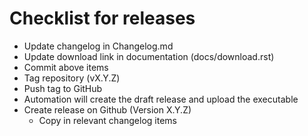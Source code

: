 # Checklist for releases

- Update changelog in Changelog.md
- Update download link in documentation (docs/download.rst)
- Commit above items
- Tag repository (vX.Y.Z)
- Push tag to GitHub
- Automation will create the draft release and upload the executable
- Create release on Github (Version X.Y.Z)
  - Copy in relevant changelog items
